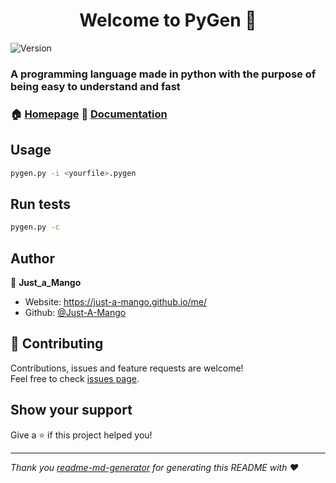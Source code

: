 <h1 align="center">Welcome to PyGen 👋</h1>
<p>
  <img alt="Version" src="https://img.shields.io/badge/version-ALPHA-informational.svg?style=flat-square" />
</p>

### A programming language made in python with the purpose of being easy to understand and fast

### 🏠 [Homepage](https://github.com/Just-A-Mango/pygen#readme)                📄 [Documentation](https://github.com/Just-A-Mango/pygen)

## Usage

```sh
pygen.py -i <yourfile>.pygen
```

## Run tests

```sh
pygen.py -c
```

## Author

👤 **Just_a_Mango**

* Website: https://just-a-mango.github.io/me/
* Github: [@Just-A-Mango](https://github.com/Just-A-Mango)

## 🤝 Contributing

Contributions, issues and feature requests are welcome!<br />Feel free to check [issues page](https://github.com/Just-A-Mango/pygen/issues). 

## Show your support

Give a ⭐️ if this project helped you!

***
_Thank you [readme-md-generator](https://github.com/kefranabg/readme-md-generator) for generating this README with ❤️_
